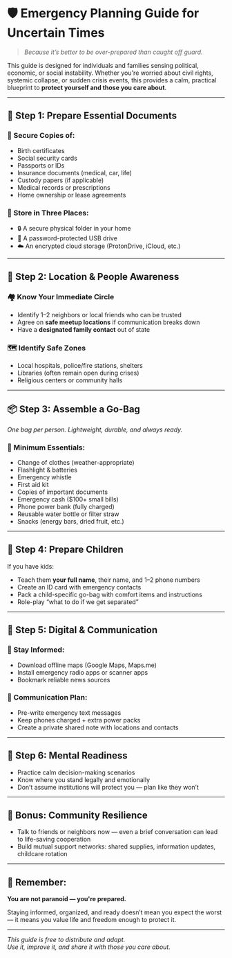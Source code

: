 # 🛡️ Emergency Planning Guide for Uncertain Times

> _Because it’s better to be over-prepared than caught off guard._

This guide is designed for individuals and families sensing political, economic, or social instability. Whether you're worried about civil rights, systemic collapse, or sudden crisis events, this provides a calm, practical blueprint to **protect yourself and those you care about**.

---

## 📁 Step 1: Prepare Essential Documents

### 🔐 Secure Copies of:

- Birth certificates
- Social security cards
- Passports or IDs
- Insurance documents (medical, car, life)
- Custody papers (if applicable)
- Medical records or prescriptions
- Home ownership or lease agreements

### 🧱 Store in Three Places:

- 🔒 A secure physical folder in your home
- 💾 A password-protected USB drive
- ☁️ An encrypted cloud storage (ProtonDrive, iCloud, etc.)

---

## 🧭 Step 2: Location & People Awareness

### 🏘️ Know Your Immediate Circle

- Identify 1–2 neighbors or local friends who can be trusted
- Agree on **safe meetup locations** if communication breaks down
- Have a **designated family contact** out of state

### 🗺️ Identify Safe Zones

- Local hospitals, police/fire stations, shelters
- Libraries (often remain open during crises)
- Religious centers or community halls

---

## 📦 Step 3: Assemble a Go-Bag

_One bag per person. Lightweight, durable, and always ready._

### 🧳 Minimum Essentials:

- Change of clothes (weather-appropriate)
- Flashlight & batteries
- Emergency whistle
- First aid kit
- Copies of important documents
- Emergency cash ($100+ small bills)
- Phone power bank (fully charged)
- Reusable water bottle or filter straw
- Snacks (energy bars, dried fruit, etc.)

---

## 👦 Step 4: Prepare Children

If you have kids:

- Teach them **your full name**, their name, and 1–2 phone numbers
- Create an ID card with emergency contacts
- Pack a child-specific go-bag with comfort items and instructions
- Role-play “what to do if we get separated”

---

## 📡 Step 5: Digital & Communication

### 🔌 Stay Informed:

- Download offline maps (Google Maps, Maps.me)
- Install emergency radio apps or scanner apps
- Bookmark reliable news sources

### 📱 Communication Plan:

- Pre-write emergency text messages
- Keep phones charged + extra power packs
- Create a private shared note with locations and contacts

---

## 💬 Step 6: Mental Readiness

- Practice calm decision-making scenarios
- Know where you stand legally and emotionally
- Don’t assume institutions will protect you — plan like they won’t

---

## 🧠 Bonus: Community Resilience

- Talk to friends or neighbors now — even a brief conversation can lead to life-saving cooperation
- Build mutual support networks: shared supplies, information updates, childcare rotation

---

## 🧩 Remember:

**You are not paranoid — you're prepared.**

Staying informed, organized, and ready doesn’t mean you expect the worst — it means you value life and freedom enough to protect it.

---

_This guide is free to distribute and adapt.  
Use it, improve it, and share it with those you care about._
